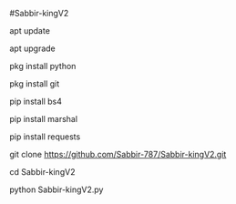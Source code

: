 #Sabbir-kingV2

apt update

apt upgrade

pkg install python

pkg install git

pip install bs4

pip install marshal

pip install requests

git clone https://github.com/Sabbir-787/Sabbir-kingV2.git

cd Sabbir-kingV2

python Sabbir-kingV2.py
